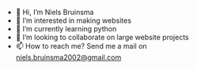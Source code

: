 - 👋 Hi, I’m Niels Bruinsma
- 👀 I’m interested in making websites
- 🌱 I’m currently learning python
- 💞️ I’m looking to collaborate on large website projects
- 📫 How to reach me? Send me a mail on niels.bruinsma2002@gmail.com

<!---
bruins001/bruins001 is a ✨ special ✨ repository because its `README.md` (this file) appears on your GitHub profile.
You can click the Preview link to take a look at your changes.
--->
